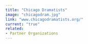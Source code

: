 ```yaml
---
title: "Chicago Dramatists"
image: "chicagodram.jpg"
link: "www.chicagodramatists.org/"
current: "true"
related:
- Partner Organizations
---
```

